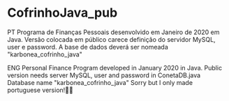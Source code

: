# CofrinhoJava_pub

PT
Programa de Finanças Pessoais desenvolvido em Janeiro de 2020 em Java.
Versão colocada em público carece definição do servidor MySQL, user e password.
A base de dados deverá ser nomeada "karbonea_cofrinho_java"

ENG
Personal Finance Program developed in January 2020 in Java. 
Public version needs server MySQL, user and password in ConetaDB.java
Database name "karbonea_cofrinho_java"
Sorry but I only made portuguese version!:no_good_man:
